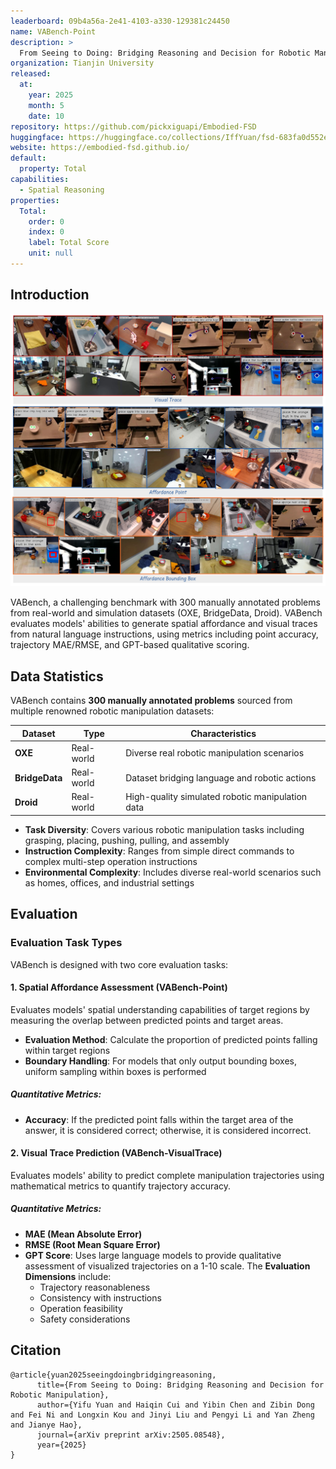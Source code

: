 ```yaml
---
leaderboard: 09b4a56a-2e41-4103-a330-129381c24450
name: VABench-Point
description: >
  From Seeing to Doing: Bridging Reasoning and Decision for Robotic Manipulation
organization: Tianjin University
released:
  at:
    year: 2025
    month: 5
    date: 10
repository: https://github.com/pickxiguapi/Embodied-FSD
huggingface: https://huggingface.co/collections/IffYuan/fsd-683fa0d552e70f302fd04b34
website: https://embodied-fsd.github.io/
default:
  property: Total
capabilities:
  - Spatial Reasoning
properties:
  Total:
    order: 0
    index: 0
    label: Total Score
    unit: null
---
```


## Introduction

![alt text](assets/vabench.jpg)

VABench, a challenging benchmark with 300 manually annotated problems from real-world and simulation datasets (OXE, BridgeData, Droid). VABench evaluates models' abilities to generate spatial affordance and visual traces from natural language instructions, using metrics including point accuracy, trajectory MAE/RMSE, and GPT-based qualitative scoring.

## Data Statistics

VABench contains **300 manually annotated problems** sourced from multiple renowned robotic manipulation datasets:

| Dataset        | Type       | Characteristics                                  |
| -------------- | ---------- | ------------------------------------------------ |
| **OXE**        | Real-world | Diverse real robotic manipulation scenarios      |
| **BridgeData** | Real-world | Dataset bridging language and robotic actions    |
| **Droid**      | Real-world | High-quality simulated robotic manipulation data |

- **Task Diversity**: Covers various robotic manipulation tasks including grasping, placing, pushing, pulling, and assembly
- **Instruction Complexity**: Ranges from simple direct commands to complex multi-step operation instructions
- **Environmental Complexity**: Includes diverse real-world scenarios such as homes, offices, and industrial settings

## Evaluation

### Evaluation Task Types

VABench is designed with two core evaluation tasks:

#### 1. Spatial Affordance Assessment (VABench-Point)

Evaluates models' spatial understanding capabilities of target regions by measuring the overlap between predicted points and target areas.

- **Evaluation Method**: Calculate the proportion of predicted points falling within target regions
- **Boundary Handling**: For models that only output bounding boxes, uniform sampling within boxes is performed

##### Quantitative Metrics:

- **Accuracy**: If the predicted point falls within the target area of the answer, it is considered correct; otherwise, it is considered incorrect.

#### 2. Visual Trace Prediction (VABench-VisualTrace)

Evaluates models' ability to predict complete manipulation trajectories using mathematical metrics to quantify trajectory accuracy.

##### Quantitative Metrics:

- **MAE (Mean Absolute Error)**
- **RMSE (Root Mean Square Error)**
- **GPT Score**: Uses large language models to provide qualitative assessment of visualized trajectories on a 1-10 scale. The **Evaluation Dimensions** include:
  - Trajectory reasonableness
  - Consistency with instructions
  - Operation feasibility
  - Safety considerations

## Citation

```
@article{yuan2025seeingdoingbridgingreasoning,
      title={From Seeing to Doing: Bridging Reasoning and Decision for Robotic Manipulation},
      author={Yifu Yuan and Haiqin Cui and Yibin Chen and Zibin Dong and Fei Ni and Longxin Kou and Jinyi Liu and Pengyi Li and Yan Zheng and Jianye Hao},
      journal={arXiv preprint arXiv:2505.08548},
      year={2025}
}
```

